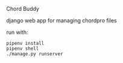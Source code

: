 Chord Buddy

django web app for managing chordpro files

run with:
```
pipenv install
pipenv shell
./manage.py runserver
```
